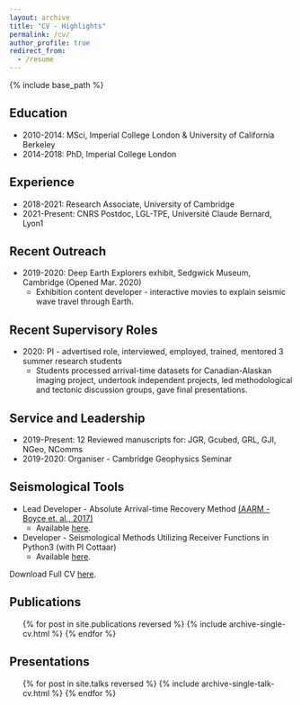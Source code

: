 ```yaml
---
layout: archive
title: "CV - Highlights"
permalink: /cv/
author_profile: true
redirect_from:
  - /resume
---
```


{% include base_path %}

## Education

* 2010-2014: MSci, Imperial College London & University of California Berkeley
* 2014-2018: PhD, Imperial College London

## Experience

* 2018-2021: Research Associate, University of Cambridge
* 2021-Present: CNRS Postdoc, LGL-TPE, Université Claude Bernard, Lyon1

## Recent Outreach
* 2019-2020: Deep Earth Explorers exhibit, Sedgwick Museum, Cambridge (Opened Mar. 2020)
  * Exhibition content developer - interactive movies to explain seismic wave travel through Earth.

## Recent Supervisory Roles
* 2020: PI - advertised role, interviewed, employed, trained, mentored 3 summer research students
  * Students processed arrival-time datasets for Canadian-Alaskan imaging project, undertook independent projects, led methodological and tectonic discussion groups, gave final presentations.

## Service and Leadership
* 2019-Present: 12 Reviewed manuscripts for: JGR, Gcubed, GRL, GJI, NGeo, NComms
* 2019-2020: Organiser - Cambridge Geophysics Seminar

## Seismological Tools
* Lead Developer - Absolute Arrival-time Recovery Method [(AARM - Boyce et. al., 2017)](https://alistairboyce11.github.io/portfolio/Boyce_2017_BSSA_paper/)
  * Available [here](https://github.com/alistairboyce11/AARM).
* Developer - Seismological Methods Utilizing Receiver Functions in Python3 (with PI Cottaar)
  * Available [here](https://doi.org/10.5281/zenodo.4337258).

Download Full CV [here](/files/BOYCE_CV_130921.pdf).

<!-- * Summer 2015: Research Assistant
  * Github University
  * Duties included: Tagging issues
  * Supervisor: Professor Git

* Fall 2015: Research Assistant
  * Github University
  * Duties included: Merging pull requests
  * Supervisor: Professor Hub -->

<!--Skills
====== -->

## Publications

  <ul>{% for post in site.publications reversed %}
    {% include archive-single-cv.html %}
  {% endfor %}</ul>
  
## Presentations

  <ul>{% for post in site.talks reversed %}
    {% include archive-single-talk-cv.html %}
  {% endfor %}</ul>
  
<!-- Teaching
======
  <ul>{% for post in site.teaching %}
    {% include archive-single-cv.html %}
  {% endfor %}</ul>
   -->
